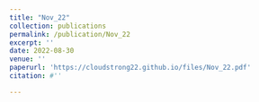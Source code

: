```yaml
---
title: "Nov_22"
collection: publications
permalink: /publication/Nov_22
excerpt: ''
date: 2022-08-30
venue: ''
paperurl: 'https://cloudstrong22.github.io/files/Nov_22.pdf'
citation: #''

---
```


[Download paper here]: (https://cloudstrong22.github.io/files/Nov_22.pdf)
